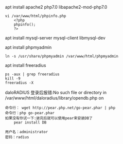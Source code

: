 apt install apache2 php7.0 libapache2-mod-php7.0

    vi /var/www/html/phpinfo.php
        <?php
        phpinfo();
        ?>

apt install mysql-server mysql-client libmysql-dev

apt install phpmyadmin

    ln -s /usr/share/phpmyadmin /var/www/html/phpmyadmin

apt install freeradius

    ps -aux | grep freeradius 
    kill -9 
    freeradius -X


daloRADIUS 登录后报错:No such file or directory in /var/www/html/daloradius/library/opendb.php on

    命令行： wget http://pear.php.net/go-pear.phar | php
    命令行：php go-pear.phar
    如果没有你试一下:装完后就可以使用pear来安装DB了
        pear install DB

    用户名：administrator
    密码：radius

